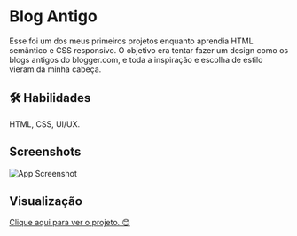 
# Blog Antigo

Esse foi um dos meus primeiros projetos enquanto aprendia HTML semântico e CSS responsivo. O objetivo era tentar fazer um design como os blogs antigos do blogger.com, e toda a inspiração e escolha de estilo vieram da minha cabeça.


## 🛠 Habilidades
HTML, CSS, UI/UX.


## Screenshots

![App Screenshot](https://github.com/cybersekh/ProjetoLessonsLearned/blob/main/readme/print%201.png)

## Visualização

[Clique aqui para ver o projeto. 😊](https://cybersekh.github.io/blogantigo/)
